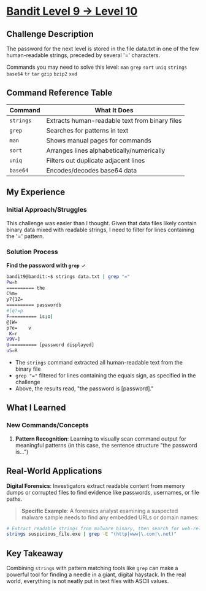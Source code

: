 # [Bandit Level 9 → Level 10](https://overthewire.org/wargames/bandit/bandit10.html)

## Challenge Description
The password for the next level is stored in the file data.txt in one of the few human-readable strings, preceded by several '=' characters.

Commands you may need to solve this level:
`man` `grep` `sort` `uniq` `strings` `base64` `tr` `tar` `gzip` `bzip2` `xxd`

## Command Reference Table
| Command | What It Does |
|---------|--------------|
| `strings` | Extracts human-readable text from binary files |
| `grep` | Searches for patterns in text |
| `man` | Shows manual pages for commands |
| `sort` | Arranges lines alphabetically/numerically |
| `uniq` | Filters out duplicate adjacent lines |
| `base64` | Encodes/decodes base64 data |

## My Experience

### Initial Approach/Struggles
This challenge was easier than I thought. Given that data files likely contain binary data mixed with readable strings, I need to filter for lines containing the '=' pattern.

### Solution Process
**Find the password with `grep`** ✓
```bash
bandit9@bandit:~$ strings data.txt | grep "="
Pw=h
========== the
C%m=
y7{1Z=
========== passwordb
#[q?=p
F========== is;o|
@[W=
p?e=    v
 K=r
V9V=]
U========== [password displayed]
u5=R
```
- The `strings` command extracted all human-readable text from the binary file
- `grep "="` filtered for lines containing the equals sign, as specified in the challenge
- Above, the results read, "the password is [password]."

## What I Learned

### New Commands/Concepts
1. **Pattern Recognition**: Learning to visually scan command output for meaningful patterns (in this case, the sentence structure "the password is...")

## Real-World Applications

**Digital Forensics**: Investigators extract readable content from memory dumps or corrupted files to find evidence like passwords, usernames, or file paths.

> **Specific Example**: A forensics analyst examining a suspected malware sample needs to find any embedded URLs or domain names:
```bash
# Extract readable strings from malware binary, then search for web-related patterns
strings suspicious_file.exe | grep -E "(http|www|\.com|\.net)"
```

## Key Takeaway
Combining `strings` with pattern matching tools like `grep` can make a powerful tool for finding a needle in a giant, digital haystack. In the real world, everything is not neatly put in text files with ASCII values.

